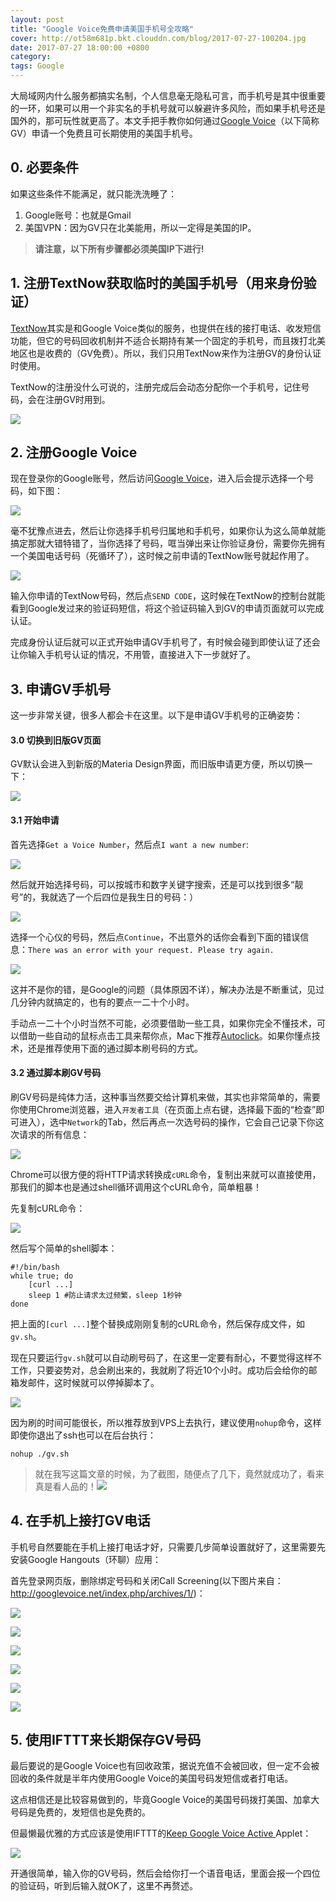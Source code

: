 ```yaml
---
layout: post
title: "Google Voice免费申请美国手机号全攻略"
cover: http://ot58m681p.bkt.clouddn.com/blog/2017-07-27-100204.jpg
date: 2017-07-27 18:00:00 +0800
category:
tags: Google
---
```


大局域网内什么服务都搞实名制，个人信息毫无隐私可言，而手机号是其中很重要的一环，如果可以用一个非实名的手机号就可以躲避许多风险，而如果手机号还是国外的，那可玩性就更高了。本文手把手教你如何通过[Google Voice](https://voice.google.com)（以下简称GV）申请一个免费且可长期使用的美国手机号。

## 0. 必要条件

如果这些条件不能满足，就只能洗洗睡了：

1. Google账号：也就是Gmail
2. 美国VPN：因为GV只在北美能用，所以一定得是美国的IP。

> **请注意，以下所有步骤都必须美国IP下进行!**

## 1. 注册TextNow获取临时的美国手机号（用来身份验证）

[TextNow](https://www.textnow.com/messaging)其实是和Google Voice类似的服务，也提供在线的接打电话、收发短信功能，但它的号码回收机制并不适合长期持有某一个固定的手机号，而且拨打北美地区也是收费的（GV免费）。所以，我们只用TextNow来作为注册GV的身份认证时使用。

TextNow的注册没什么可说的，注册完成后会动态分配你一个手机号，记住号码，会在注册GV时用到。

![](http://ot58m681p.bkt.clouddn.com/blog/2017-07-27-104607.jpg)

## 2. 注册Google Voice

现在登录你的Google账号，然后访问[Google Voice](https://www.google.com/voice/?setup=1#setup/)，进入后会提示选择一个号码，如下图：

![](http://ot58m681p.bkt.clouddn.com/blog/2017-07-27-131119.jpg)

毫不犹豫点进去，然后让你选择手机号归属地和手机号，如果你认为这么简单就能搞定那就大错特错了，当你选择了号码，哐当弹出来让你验证身份，需要你先拥有一个美国电话号码（死循环了），这时候之前申请的TextNow账号就起作用了。

![](http://ot58m681p.bkt.clouddn.com/blog/2017-07-27-130902.jpg)

输入你申请的TextNow号码，然后点`SEND CODE`，这时候在TextNow的控制台就能看到Google发过来的验证码短信，将这个验证码输入到GV的申请页面就可以完成认证。

完成身份认证后就可以正式开始申请GV手机号了，有时候会碰到即使认证了还会让你输入手机号认证的情况，不用管，直接进入下一步就好了。

## 3. 申请GV手机号

这一步非常关键，很多人都会卡在这里。以下是申请GV手机号的正确姿势：

#### 3.0 切换到旧版GV页面

GV默认会进入到新版的Materia Design界面，而旧版申请更方便，所以切换一下：

![](http://ot58m681p.bkt.clouddn.com/blog/2017-07-27-133252.jpg)

#### 3.1 开始申请

首先选择`Get a Voice Number`，然后点`I want a new number`:

![](http://ot58m681p.bkt.clouddn.com/blog/2017-07-27-135034.jpg)

然后就开始选择号码，可以按城市和数字关键字搜索，还是可以找到很多“靓号”的，我就选了一个后四位是我生日的号码：）

![](http://ot58m681p.bkt.clouddn.com/blog/2017-07-27-140514.jpg)

选择一个心仪的号码，然后点`Continue`，不出意外的话你会看到下面的错误信息：`There was an error with your request. Please try again.`

![](http://ot58m681p.bkt.clouddn.com/blog/2017-07-27-140931.jpg)

这并不是你的错，是Google的问题（具体原因不详），解决办法是不断重试，见过几分钟内就搞定的，也有的要点一二十个小时。

手动点一二十个小时当然不可能，必须要借助一些工具，如果你完全不懂技术，可以借助一些自动的鼠标点击工具来帮你点，Mac下推荐[Autoclick](https://github.com/MarcMax/Autoclick)。如果你懂点技术，还是推荐使用下面的通过脚本刷号码的方式。

#### 3.2 通过脚本刷GV号码

刷GV号码是纯体力活，这种事当然要交给计算机来做，其实也非常简单的，需要你使用Chrome浏览器，进入`开发者工具`（在页面上点右键，选择最下面的“检查”即可进入），选中`Network`的Tab，然后再点一次选号码的操作，它会自己记录下你这次请求的所有信息：

![](http://ot58m681p.bkt.clouddn.com/blog/2017-07-27-144301.jpg)

Chrome可以很方便的将HTTP请求转换成`cURL`命令，复制出来就可以直接使用，那我们的脚本也是通过shell循环调用这个cURL命令，简单粗暴！

先复制cURL命令：

![](http://ot58m681p.bkt.clouddn.com/blog/2017-07-27-iStar%202017-07-27%2022.56.33.png)

然后写个简单的shell脚本：

```shell
#!/bin/bash
while true; do
	[curl ...]
	sleep 1 #防止请求太过频繁，sleep 1秒钟
done
```

把上面的`[curl ...]`整个替换成刚刚复制的cURL命令，然后保存成文件，如`gv.sh`。

现在只要运行`gv.sh`就可以自动刷号码了，在这里一定要有耐心，不要觉得这样不工作，只要姿势对，总会刷出来的，我就刷了将近10个小时。成功后会给你的邮箱发邮件，这时候就可以停掉脚本了。

![](http://ot58m681p.bkt.clouddn.com/blog/2017-07-27-151137.jpg)

因为刷的时间可能很长，所以推荐放到VPS上去执行，建议使用`nohup`命令，这样即使你退出了ssh也可以在后台执行：

```shell
nohup ./gv.sh
```

> 就在我写这篇文章的时候，为了截图，随便点了几下，竟然就成功了，看来真是看人品的！![](http://ot58m681p.bkt.clouddn.com/blog/2017-07-27-150859.jpg)

## 4. 在手机上接打GV电话

手机号自然要能在手机上接打电话才好，只需要几步简单设置就好了，这里需要先安装Google Hangouts（环聊）应用：

首先登录网页版，删除绑定号码和关闭Call Screening(以下图片来自：http://googlevoice.net/index.php/archives/1/)：

![](http://ot58m681p.bkt.clouddn.com/blog/2017-07-27-152358.jpg)

![](http://ot58m681p.bkt.clouddn.com/blog/2017-07-27-152500.jpg)

![](http://ot58m681p.bkt.clouddn.com/blog/2017-07-27-152558.jpg)

![](http://ot58m681p.bkt.clouddn.com/blog/2017-07-27-152616.jpg)

![](http://ot58m681p.bkt.clouddn.com/blog/2017-07-27-152628.jpg)

![](http://ot58m681p.bkt.clouddn.com/blog/2017-07-27-152648.jpg)

## 5. 使用IFTTT来长期保存GV号码

最后要说的是Google Voice也有回收政策，据说充值不会被回收，但一定不会被回收的条件就是半年内使用Google Voice的美国号码发短信或者打电话。

这点相信还是比较容易做到的，毕竟Google Voice的美国号码拨打美国、加拿大号码是免费的，发短信也是免费的。

但最懒最优雅的方式应该是使用IFTTT的[Keep Google Voice Active
](https://ifttt.com/applets/131839p-keep-google-voice-active) Applet：

![](http://ot58m681p.bkt.clouddn.com/blog/2017-07-27-153721.jpg)

开通很简单，输入你的GV号码，然后会给你打一个语音电话，里面会报一个四位的验证码，听到后输入就OK了，这里不再赘述。


